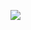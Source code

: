 ![](https://komarev.com/ghpvc/?username=deoffuscated&style=for-the-badge&color=00ECFA&label=PROFILE+VIEWS)
